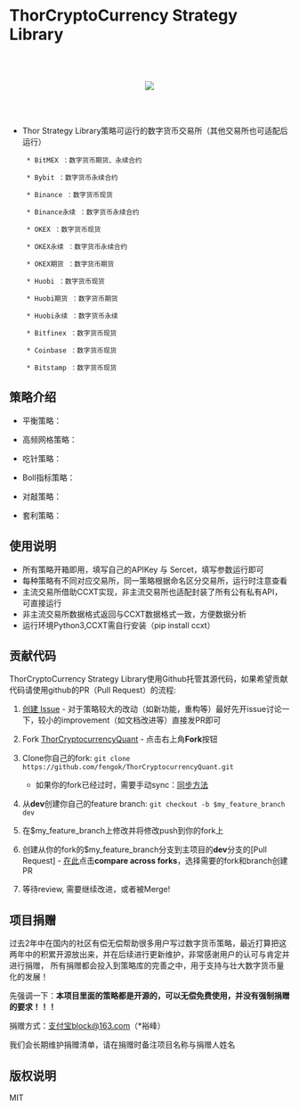 # ThorCryptoCurrency Strategy Library

<br>
<br>
<p align="center">
  <img src ="http://thorquant.com/Thor-Quant.png"/>
</p>
<br>
<br>

 * Thor Strategy Library策略可运行的数字货币交易所（其他交易所也可适配后运行）

        * BitMEX ：数字货币期货、永续合约

        * Bybit ：数字货币永续合约

        * Binance ：数字货币现货

        * Binance永续 ：数字货币永续合约

        * OKEX ：数字货币现货

        * OKEX永续 ：数字货币永续合约

        * OKEX期货 ：数字货币期货

        * Huobi ：数字货币现货

        * Huobi期货 ：数字货币期货

        * Huobi永续 ：数字货币永续 

        * Bitfinex ：数字货币现货

        * Coinbase ：数字货币现货

        * Bitstamp ：数字货币现货


## 策略介绍

- 平衡策略：

- 高频网格策略：

- 吃针策略：

- Boll指标策略：

- 对敲策略：

- 套利策略：



## 使用说明

- 所有策略开箱即用，填写自己的APIKey 与 Sercet，填写参数运行即可
- 每种策略有不同对应交易所，同一策略根据命名区分交易所，运行时注意查看
- 主流交易所借助CCXT实现，非主流交易所也适配封装了所有公有私有API，可直接运行
- 非主流交易所数据格式返回与CCXT数据格式一致，方便数据分析
- 运行环境Python3,CCXT需自行安装（pip install ccxt）



## 贡献代码

ThorCryptoCurrency Strategy Library使用Github托管其源代码，如果希望贡献代码请使用github的PR（Pull Request）的流程:

1. [创建 Issue](https://github.com/fengok/ThorCryptocurrencyQuant/issues/new) - 对于策略较大的改动（如新功能，重构等）最好先开issue讨论一下，较小的improvement（如文档改进等）直接发PR即可

2. Fork [ThorCryptocurrencyQuant](https://github.com/fengok/ThorCryptocurrencyQuant) - 点击右上角**Fork**按钮

3. Clone你自己的fork: ```git clone https://github.com/fengok/ThorCryptocurrencyQuant.git```
	* 如果你的fork已经过时，需要手动sync：[同步方法](https://help.github.com/articles/syncing-a-fork/)

4. 从**dev**创建你自己的feature branch: ```git checkout -b $my_feature_branch dev```

5. 在$my_feature_branch上修改并将修改push到你的fork上

6. 创建从你的fork的$my_feature_branch分支到主项目的**dev**分支的[Pull Request] -  [在此](https://github.com/fengok/ThorCryptocurrencyQuant/compare?expand=1)点击**compare across forks**，选择需要的fork和branch创建PR

7. 等待review, 需要继续改进，或者被Merge!



## 项目捐赠

过去2年中在国内的社区有偿无偿帮助很多用户写过数字货币策略，最近打算把这两年中的积累开源放出来，并在后续进行更新维护，非常感谢用户的认可与肯定并进行捐赠，
所有捐赠都会投入到策略库的完善之中，用于支持与壮大数字货币量化的发展！

先强调一下：**本项目里面的策略都是开源的，可以无偿免费使用，并没有强制捐赠的要求！！！**

捐赠方式：支付宝block@163.com（*裕峰）

我们会长期维护捐赠清单，请在捐赠时备注项目名称与捐赠人姓名


## 版权说明

MIT
